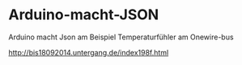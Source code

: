 Arduino-macht-JSON
==================

Arduino macht Json am Beispiel Temperaturfühler am Onewire-bus


http://bis18092014.untergang.de/index198f.html
